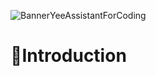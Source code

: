 
![BannerYeeAssistantForCoding](https://user-images.githubusercontent.com/76060398/106157637-330c8280-6183-11eb-9fce-a13e23ac1fbe.png)

# 🦖Introduction
